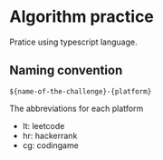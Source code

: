 # Algorithm practice

Pratice using typescript language.

## Naming convention

`${name-of-the-challenge}-{platform}`

The abbreviations for each platform
- lt: leetcode
- hr: hackerrank
- cg: codingame

